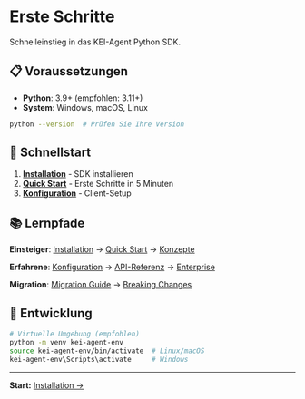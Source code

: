 # Erste Schritte

Schnelleinstieg in das KEI-Agent Python SDK.

## 📋 Voraussetzungen

- **Python**: 3.9+ (empfohlen: 3.11+)
- **System**: Windows, macOS, Linux

```bash
python --version  # Prüfen Sie Ihre Version
```

## 🚀 Schnellstart

1. [**Installation**](installation.md) - SDK installieren
2. [**Quick Start**](quickstart.md) - Erste Schritte in 5 Minuten
3. [**Konfiguration**](configuration.md) - Client-Setup

## 📚 Lernpfade

**Einsteiger**: [Installation](installation.md) → [Quick Start](quickstart.md) → [Konzepte](../user-guide/concepts.md)

**Erfahrene**: [Konfiguration](configuration.md) → [API-Referenz](../api/index.md) → [Enterprise](../enterprise/index.md)

**Migration**: [Migration Guide](../migration/from-legacy.md) → [Breaking Changes](../migration/breaking-changes.md)

## 🔧 Entwicklung

```bash
# Virtuelle Umgebung (empfohlen)
python -m venv kei-agent-env
source kei-agent-env/bin/activate  # Linux/macOS
kei-agent-env\Scripts\activate     # Windows
```

---

**Start:** [Installation →](installation.md)
